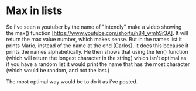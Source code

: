 # Max in lists

So i've seen a youtuber by the name of "Intendly" make a video showing the max() function [https://www.youtube.com/shorts/h84_wmhSr3A].
It will return the max value number, which makes sense. 
But in the names list it prints Mario, instead of the name at the end (Carlos), It does this because it prints the names alphabetically.
He then shows that using the len() function (which will return the longest character in the string) which isn't optimal as if you have a random list it would print the name that has the most character (which would be random, and not the last.)

The most optimal way would be to do it as i've posted.
